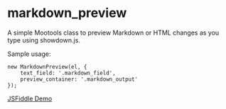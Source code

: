 markdown_preview
================

A simple Mootools class to preview Markdown or HTML changes as you type using showdown.js.

Sample usage:
    
    new MarkdownPreview(el, {
        text_field: '.markdown_field',
      	preview_container: '.markdown_output'
    });

[JSFiddle Demo](http://jsfiddle.net/craigwann/ShS9g/6/)
